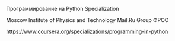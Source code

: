 Программирование на Python Specialization

Moscow Institute of Physics and Technology
Mail.Ru Group
ФРОО

https://www.coursera.org/specializations/programming-in-python
